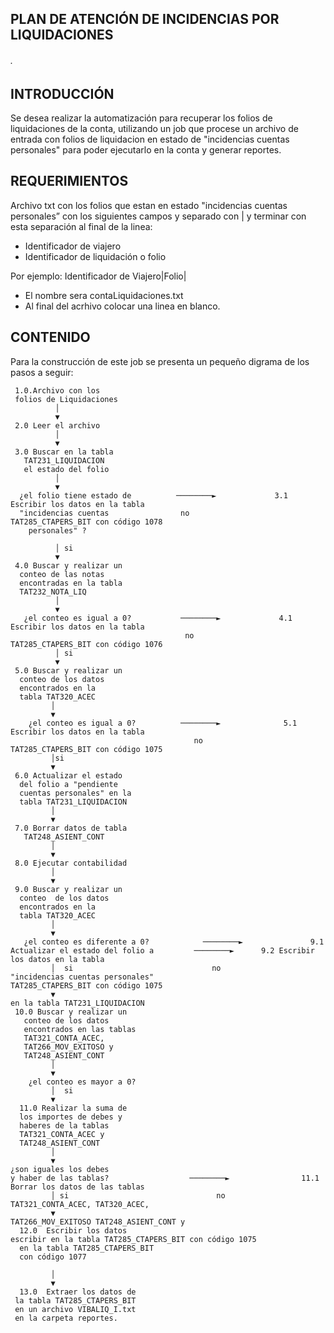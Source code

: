 ## PLAN DE ATENCIÓN DE INCIDENCIAS POR LIQUIDACIONES
###### .

## INTRODUCCIÓN

Se desea realizar la automatización para recuperar los folios de liquidaciones de la conta, utilizando un job que procese un archivo de entrada con folios de liquidacion en estado de "incidencias cuentas personales" para poder ejecutarlo en la conta y generar reportes.

## REQUERIMIENTOS

Archivo txt con  los folios que estan en estado "incidencias cuentas personales” con los siguientes campos y separado con | y terminar con esta separación al final de la linea:

* Identificador de viajero
* Identificador de liquidación o folio


Por ejemplo: Identificador de Viajero|Folio|

* El nombre sera contaLiquidaciones.txt
* Al final del acrhivo colocar una linea en blanco.

## CONTENIDO

Para la construcción de este job se presenta un pequeño digrama de los pasos a seguir:


     1.0.Archivo con los 
	 folios de Liquidaciones
              │  
              ▼
     2.0 Leer el archivo
              │
              ▼
     3.0 Buscar en la tabla 
	   TAT231_LIQUIDACION 
	   el estado del folio
              │
              ▼
      ¿el folio tiene estado de       	 ────────►             3.1 Escribir los datos en la tabla 
      "incidencias cuentas             	  no                  	  TAT285_CTAPERS_BIT con código 1078
        personales" ?
        
              │ si
              ▼
     4.0 Buscar y realizar un 
	  conteo de las notas 
	  encontradas en la tabla 
	  TAT232_NOTA_LIQ
              │
              ▼
       ¿el conteo es igual a 0?           ────────►             4.1 Escribir los datos en la tabla 
                                           no                    TAT285_CTAPERS_BIT con código 1076
              │ si                       
              ▼                                                            
     5.0 Buscar y realizar un 
	  conteo de los datos 
	  encontrados en la 
	  tabla TAT320_ACEC
             │ 
             ▼
        ¿el conteo es igual a 0?          ────────►              5.1 Escribir los datos en la tabla 
                                             no                    TAT285_CTAPERS_BIT con código 1075
             │si
             ▼
     6.0 Actualizar el estado 
	  del folio a "pendiente 
	  cuentas personales" en la 
	  tabla TAT231_LIQUIDACION
             │
             ▼
     7.0 Borrar datos de tabla 
	   TAT248_ASIENT_CONT
             │
             ▼
     8.0 Ejecutar contabilidad
             │
             ▼
     9.0 Buscar y realizar un 
	  conteo  de los datos 
	  encontrados en la 
	  tabla TAT320_ACEC
             │
             ▼
       ¿el conteo es diferente a 0?    	       ────────►    	       9.1 Actualizar el estado del folio a     	────────►      9.2 Escribir los datos en la tabla    	
             │  si                               no                    "incidencias cuentas personales"                               TAT285_CTAPERS_BIT con código 1075
             ▼                                                            en la tabla TAT231_LIQUIDACION
     10.0 Buscar y realizar un 
	   conteo de los datos 
	   encontrados en las tablas
       TAT321_CONTA_ACEC,
	   TAT266_MOV_EXITOSO y 
	   TAT248_ASIENT_CONT
             │
             ▼
        ¿el conteo es mayor a 0?
             │  si                       
             ▼ 
      11.0 Realizar la suma de 
	  los importes de debes y 
	  haberes de la tablas
	  TAT321_CONTA_ACEC y 
	  TAT248_ASIENT_CONT	
             │
             ▼
	¿son iguales los debes 
	y haber de las tablas?                  ────────►                11.1 Borrar los datos de las tablas  	
             │ si                                 no                       TAT321_CONTA_ACEC, TAT320_ACEC,  
             ▼                                                             TAT266_MOV_EXITOSO TAT248_ASIENT_CONT y 		 
      12.0  Escribir los datos                                            escribir en la tabla TAT285_CTAPERS_BIT con código 1075
	  en la tabla TAT285_CTAPERS_BIT 
	  con código 1077
		
             │
             ▼
      13.0  Extraer los datos de 
	 la tabla TAT285_CTAPERS_BIT 
	 en un archivo VIBALIQ_I.txt
	 en la carpeta reportes.
